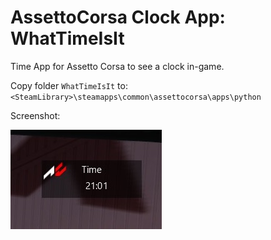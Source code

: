 # AssettoCorsa Clock App: WhatTimeIsIt

Time App for Assetto Corsa to see a clock in-game.

Copy folder `WhatTimeIsIt` to:
`<SteamLibrary>\steamapps\common\assettocorsa\apps\python`

Screenshot:

![time app](/screenshot.jpg)


